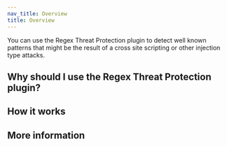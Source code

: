 ```yaml
---
nav_title: Overview
title: Overview
---
```


You can use the Regex Threat Protection plugin to detect well known patterns that might be the result of a cross site scripting or other injection type attacks.

## Why should I use the Regex Threat Protection plugin?



<!-- 
Introduce your plugin with a long description. What does it do, and why would someone want to use it? 

If this is an Enterprise version of an open-source plugin, explain what benefits the 
plugin adds over the free version.

For example: 

    Use the Mocking plugin to provide mock endpoints to test your APIs in development against your services.
    The plugin leverages standards based on the Open API Specification (OAS)
    for sending out mock responses to APIs. Mocking supports both Swagger 2.0 and OpenAPI 3.0.

    Benefits of service mocking with the Kong Mocking plugin:

    - Conforms to a design-first approach since mock responses are within OAS.
    - Accelerates development of services and APIs.
-->

## How it works

<!-- Describe how your plugin works. For example, if it transforms requests, how does it do that? -->

## More information

<!-- Bulleted list of links to more info about your plugin -->